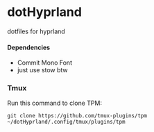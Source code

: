 # dotHyprland
dotfiles for hyprland

#### Dependencies
- Commit Mono Font
- just use stow btw

### Tmux
Run this command to clone TPM:
```
git clone https://github.com/tmux-plugins/tpm ~/dotHyprland/.config/tmux/plugins/tpm
```
